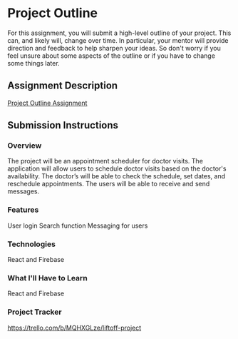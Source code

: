 # Project Outline
For this assignment, you will submit a high-level outline of your project. This can, and likely will, change over time. In particular, your mentor will provide direction and feedback to help sharpen your ideas. So don't worry if you feel unsure about some aspects of the outline or if you have to change some things later.

## Assignment Description
[Project Outline Assignment](https://education.launchcode.org/liftoff/modules/assignments/project-outline)

## Submission Instructions

### Overview
The project will be an appointment scheduler for doctor visits. The application will allow users to schedule doctor visits based on the doctor's availability. The doctor’s will be able to check the schedule, set dates, and reschedule appointments. The users will be able to receive and send messages. 
### Features
User login
Search function
Messaging for users
### Technologies
React and Firebase
### What I'll Have to Learn
React and Firebase
### Project Tracker
https://trello.com/b/MQHXGLze/liftoff-project